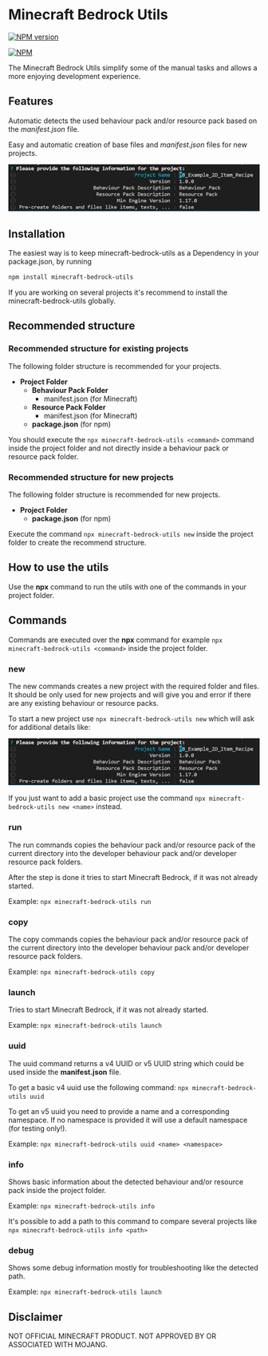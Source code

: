 # Minecraft Bedrock Utils

[![NPM version](https://img.shields.io/npm/v/minecraft-bedrock-utils.svg)](https://www.npmjs.org/package/minecraft-bedrock-utils)

[![NPM](https://nodei.co/npm/minecraft-bedrock-utils.png?downloads=true&downloadRank=true)](https://nodei.co/npm/minecraft-bedrock-utils/)

The Minecraft Bedrock Utils simplify some of the manual tasks and allows a more
enjoying development experience.

## Features

Automatic detects the used behaviour pack and/or resource pack based on the
_manifest.json_ file.

Easy and automatic creation of base files and _manifest.json_ files for new
projects.

![Example Screenshot](assets/new_project_example.jpg)

## Installation

The easiest way is to keep minecraft-bedrock-utils as a Dependency in your
package.json, by running

```bash
npm install minecraft-bedrock-utils
```

If you are working on several projects it's recommend to install the
minecraft-bedrock-utils globally.

## Recommended structure

### Recommended structure for existing projects

The following folder structure is recommended for your projects.

- **Project Folder**
  - **Behaviour Pack Folder**
    - manifest.json (for Minecraft)
  - **Resource Pack Folder**
    - manifest.json (for Minecraft)
  - **package.json** (for npm)

You should execute the `npx minecraft-bedrock-utils <command>` command inside
the project folder and not directly inside a behaviour pack or resource pack
folder.

### Recommended structure for new projects

The following folder structure is recommended for new projects.

- **Project Folder**
  - **package.json** (for npm)

Execute the command `npx minecraft-bedrock-utils new` inside the project folder
to create the recommend structure.

## How to use the utils

Use the **npx** command to run the utils with one of the commands in your
project folder.

## Commands

Commands are executed over the **npx** command for example
`npx minecraft-bedrock-utils <command>` inside the project folder.

### new

The new commands creates a new project with the required folder and files. It
should be only used for new projects and will give you and error if there are
any existing behaviour or resource packs.

To start a new project use `npx minecraft-bedrock-utils new` which will ask for
additional details like:

![Example Screenshot](assets/new_project_example.jpg)

If you just want to add a basic project use the command
`npx minecraft-bedrock-utils new <name>` instead.

### run

The run commands copies the behaviour pack and/or resource pack of the current
directory into the developer behaviour pack and/or developer resource pack
folders.

After the step is done it tries to start Minecraft Bedrock, if it was not
already started.

Example: `npx minecraft-bedrock-utils run`

### copy

The copy commands copies the behaviour pack and/or resource pack of the current
directory into the developer behaviour pack and/or developer resource pack
folders.

Example: `npx minecraft-bedrock-utils copy`

### launch

Tries to start Minecraft Bedrock, if it was not already started.

Example: `npx minecraft-bedrock-utils launch`

### uuid

The uuid command returns a v4 UUID or v5 UUID string which could be used inside
the **manifest.json** file.

To get a basic v4 uuid use the following command:
`npx minecraft-bedrock-utils uuid`

To get an v5 uuid you need to provide a name and a corresponding namespace. If
no namespace is provided it will use a default namespace (for testing only!).

Example: `npx minecraft-bedrock-utils uuid <name> <namespace>`

### info

Shows basic information about the detected behaviour and/or resource pack inside
the project folder.

Example: `npx minecraft-bedrock-utils info`

It's possible to add a path to this command to compare several projects like
`npx minecraft-bedrock-utils info <path>`

### debug

Shows some debug information mostly for troubleshooting like the detected path.

Example: `npx minecraft-bedrock-utils launch`

## Disclaimer

NOT OFFICIAL MINECRAFT PRODUCT. NOT APPROVED BY OR ASSOCIATED WITH MOJANG.
